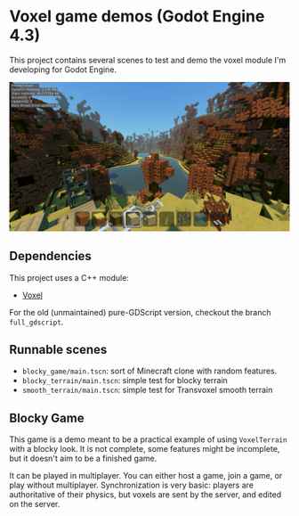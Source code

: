 Voxel game demos (Godot Engine 4.3)
====================================

This project contains several scenes to test and demo the voxel module I'm developing for Godot Engine.

![Screenshot](screenshots/2020_05_05_1953_small.png)


Dependencies
---------------

This project uses a C++ module:
- [Voxel](https://github.com/Zylann/godot_voxel)

For the old (unmaintained) pure-GDScript version, checkout the branch `full_gdscript`.


Runnable scenes
-----------------

- `blocky_game/main.tscn`: sort of Minecraft clone with random features.
- `blocky_terrain/main.tscn`: simple test for blocky terrain
- `smooth_terrain/main.tscn`: simple test for Transvoxel smooth terrain


Blocky Game
------------

This game is a demo meant to be a practical example of using `VoxelTerrain` with a blocky look. It is not complete, some features might be incomplete, but it doesn't aim to be a finished game.

It can be played in multiplayer. You can either host a game, join a game, or play without multiplayer.
Synchronization is very basic: players are authoritative of their physics, but voxels are sent by the server, and edited on the server.
